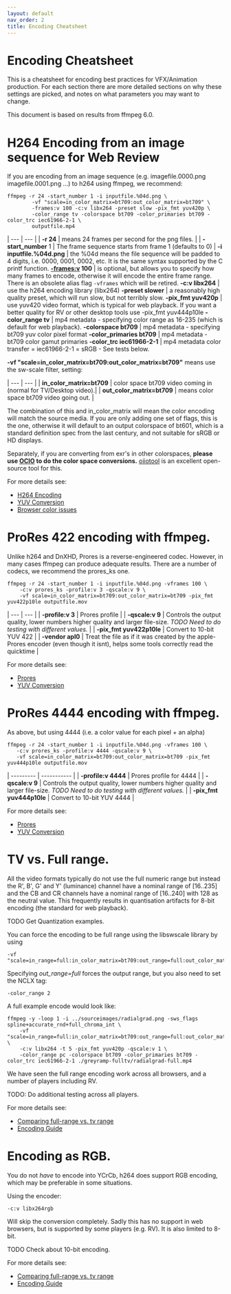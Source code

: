 ```yaml
---
layout: default
nav_order: 2
title: Encoding Cheatsheet
---
```


# Encoding Cheatsheet

This is a cheatsheet for encoding best practices for VFX/Animation production. For each section there are more detailed sections on why these settings are picked, and notes on what parameters you may want to change.

This document is based on results from ffmpeg 6.0.

# H264 Encoding from an image sequence for Web Review

If you are encoding from an image sequence (e.g. imagefile.0000.png imagefile.0001.png ...) to h264 using ffmpeg, we recommend:

<!---
name: test_quickstart
sources: 
- sourceimages/chip-chart-1080-noicc.png.yml
comparisontest:
   - testtype: idiff
     testtemplate: idiff  {originalfile} {newfile}
   - testtype: assertresults
     tests:
     - assert: less
       value: max_error
       less: 0.00195
-->
```console
ffmpeg -r 24 -start_number 1 -i inputfile.%04d.png \
        -vf "scale=in_color_matrix=bt709:out_color_matrix=bt709" \
        -frames:v 100 -c:v libx264 -preset slow -pix_fmt yuv420p \
        -color_range tv -colorspace bt709 -color_primaries bt709 -color_trc iec61966-2-1 \
        outputfile.mp4
```

| --- | --- |
| **-r 24**     | means 24 frames per second for the png files. |
| **-start_number** 1 | The frame sequence starts from frame 1 (defaults to 0) |
**-i inputfile.%04d.png** | the %04d means the file sequence will be padded to 4 digits, i.e. 0000, 0001, 0002, etc. It is the same syntax supported by the C printf function.
**[-frames:v](https://ffmpeg.org/ffmpeg.html#toc-Video-Options) 100** | is optional, but allows you to specify how many frames to encode, otherwise it will encode the entire frame range. There is an obsolete alias flag `-vframes` which will be retired.
**-c:v libx264** | use the h264 encoding library (libx264)
**-preset slower** | a reasonably high quality preset, which will run slow, but not terribly slow.
**-pix_fmt yuv420p** | use yuv420 video format, which is typical for web playback. If you want a better quality for RV or other desktop tools use -pix_fmt yuv444p10le
**-color_range tv** | mp4 metadata - specifying color range as 16-235 (which is default for web playback).
**-colorspace bt709** | mp4 metadata - specifying bt709 yuv color pixel format
**-color_primaries bt709** | mp4 metadata - bt709 color gamut primaries
**-color_trc iec61966-2-1** | mp4 metadata color transfer = iec61966-2-1 = sRGB - See tests below.

**-vf "scale=in_color_matrix=bt709:out_color_matrix=bt709"** means use the sw-scale filter, setting:

| --- | --- |
| **in_color_matrix=bt709** | color space bt709 video coming in (normal for TV/Desktop video).|
| **out_color_matrix=bt709** | means color space bt709 video going out.  |

The combination of this and in_color_matrix will mean the color encoding will match the source media. If you are only adding one set of flags, this is the one, otherwise it will default to an output colorspace of bt601, which is a standard definition spec from the last century, and not suitable for sRGB or HD displays.

Separately, if you are converting from exr's in other colorspaces, **please use [OCIO](https://opencolorio.org/) to do the color space conversions.** [oiiotool](https://openimageio.readthedocs.io/en/latest/oiiotool.html) is an excellent open-source tool for this.

For more details see:
   * [H264 Encoding](Encoding.md#h264)
   * [YUV Conversion](ColorPreservation.md#yuv)
   * [Browser color issues](ColorPreservation.md#nclc)


# ProRes 422 encoding with ffmpeg.

Unlike h264 and DnXHD, Prores is a reverse-engineered codec. However, in many cases ffmpeg can produce adequate results. There are a number of codecs, we recommend the prores_ks one.

<!---
name: test_proresquickstart
sources: 
- sourceimages/chip-chart-1080-noicc.png.yml
comparisontest:
   - testtype: idiff
     testtemplate: idiff  {originalfile} {newfile}
   - testtype: assertresults
     tests:
     - assert: less
       value: max_error
       less: 0.00195
-->
```console
ffmpeg -r 24 -start_number 1 -i inputfile.%04d.png -vframes 100 \
    -c:v prores_ks -profile:v 3 -qscale:v 9 \
    -vf scale=in_color_matrix=bt709:out_color_matrix=bt709 -pix_fmt yuv422p10le outputfile.mov
```

| --- | --- |
| **-profile:v 3** | Prores profile |
| **-qscale:v 9** | Controls the output quality, lower numbers higher quality and larger file-size. *TODO Need to do testing with different values.* |
| **-pix_fmt yuv422p10le** | Convert to 10-bit YUV 422 |
| **-vendor apl0** | Treat the file as if it was created by the apple-Prores encoder (even though it isnt), helps some tools correctly read the quicktime |

For more details see:
   * [Prores](Encoding.md#prores)
   * [YUV Conversion](ColorPreservation.md#yuv)

# ProRes 4444 encoding with ffmpeg.

As above, but using 4444 (i.e. a color value for each pixel + an alpha)

<!---
name: test_prores444
sources: 
- sourceimages/chip-chart-1080-noicc.png.yml
comparisontest:
   - testtype: idiff
     testtemplate: idiff  {originalfile} {newfile}
   - testtype: assertresults
     tests:
     - assert: less
       value: max_error
       less: 0.00195
-->
```console
ffmpeg -r 24 -start_number 1 -i inputfile.%04d.png -vframes 100 \
   -c:v prores_ks -profile:v 4444 -qscale:v 9 \
   -vf scale=in_color_matrix=bt709:out_color_matrix=bt709 -pix_fmt yuv444p10le outputfile.mov
```

| ---------           | ----------- |
| **-profile:v 4444** | Prores profile for 4444 |
| **-qscale:v 9**     | Controls the output quality, lower numbers higher quality and larger file-size. *TODO Need to do testing with different values.*  |
| **-pix_fmt yuv444p10le** | Convert to 10-bit YUV 4444 |

For more details see:
   * [Prores](Encoding.md#prores)
   * [YUV Conversion](ColorPreservation.md#yuv)

# TV vs. Full range. <a name="tvfull"></a>
All the video formats typically do not use the full numeric range but instead the R', B', G' and Y' (luminance) channel have a nominal range of [16..235]  and the CB and CR channels have a nominal range of [16..240] with 128 as the neutral value. This frequently results in quantisation artifacts for 8-bit encoding (the standard for web playback).

TODO Get Quantization examples.

You can force the encoding to be full range using the libswscale library by using
```
-vf "scale=in_range=full:in_color_matrix=bt709:out_range=full:out_color_matrix=bt709"
```
Specifying *out_range=full* forces the output range, but you also need to set the NCLX tag:
```
-color_range 2
```
A full example encode would look like:

<!---
name: test_fullrange
sources: 
- sourceimages/radialgrad.png.yml
comparisontest:
   - testtype: idiff
     testtemplate: idiff  {originalfile} {newfile}
   - testtype: assertresults
     tests:
     - assert: less
       value: max_error
       less: 0.00195
-->
```console
ffmpeg -y -loop 1 -i ../sourceimages/radialgrad.png -sws_flags spline+accurate_rnd+full_chroma_int \
    -vf "scale=in_range=full:in_color_matrix=bt709:out_range=full:out_color_matrix=bt709" \
    -c:v libx264 -t 5 -pix_fmt yuv420p -qscale:v 1 \
    -color_range pc -colorspace bt709 -color_primaries bt709 -color_trc iec61966-2-1 ./greyramp-fulltv/radialgrad-full.mp4
```
We have seen the full range encoding work across all browsers, and a number of players including RV.

TODO: Do additional testing across all players.

For more details see:
   * [Comparing full-range vs. tv range](https://academysoftwarefoundation.github.io/EncodingGuidelines/tests/greyramp-fulltv/compare.html)
   * [Encoding Guide](Encoding.html#range)


# Encoding as RGB. <a name="rgbencode"></a>
You do not *have* to encode into YCrCb, h264 does support RGB encoding, which may be preferable in some situations.

Using the encoder:
```
-c:v libx264rgb
```
Will skip the conversion completely. Sadly this has no support in web browsers, but is supported by some players (e.g. RV). It is also limited to 8-bit.

TODO Check about 10-bit encoding.

For more details see:
   * [Comparing full-range vs. tv range](https://academysoftwarefoundation.github.io/EncodingGuidelines/tests/greyramp-fulltv/compare.html)
   * [Encoding Guide](Encoding.html#range)
